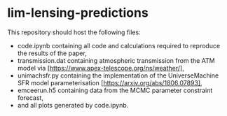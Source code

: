 # lim-lensing-predictions

This repository should host the following files:
* code.ipynb containing all code and calculations required to reproduce the results of the paper,
* transmission.dat containing atmospheric transmission from the ATM model via [https://www.apex-telescope.org/ns/weather/],
* unimachsfr.py containing the implementation of the UniverseMachine SFR model parameterisation [https://arxiv.org/abs/1806.07893],
* emceerun.h5 containing data from the MCMC parameter constraint forecast,
* and all plots generated by code.ipynb.
